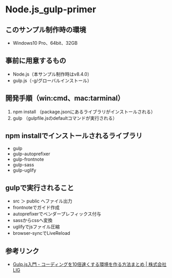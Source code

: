 # Node.js_gulp-primer

## このサンプル制作時の環境
* Windows10 Pro、64bit、32GB

## 事前に用意するもの
* Node.js（本サンプル制作時はv8.4.0）
* gulp.js（-g/グローバルインストール）

## 開発手順（win:cmd、mac:tarminal）
1. npm install （package.jsonにあるライブラリがインストールされる）
2. gulp （gulpfile.jsのdefaultコマンドが実行される）

## npm installでインストールされるライブラリ
* gulp
* gulp-autoprefixer
* gulp-frontnote
* gulp-sass
* gulp-uglify

## gulpで実行されること
* src ＞ public へファイル出力
* frontnoteでガイド作成
* autoprefixerでベンダープレフィックス付与
* sassからcssへ変換
* uglifyでjsファイル圧縮
* browser-syncでLiveReload

## 参考リンク
* [Gulp.js入門 - コーディングを10倍速くする環境を作る方法まとめ | 株式会社LIG](https://liginc.co.jp/web/tutorial/117900)
